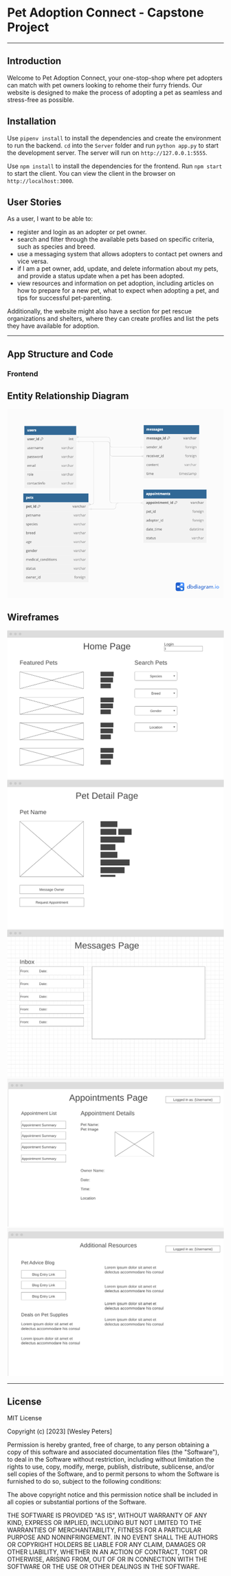 # Pet Adoption Connect  - Capstone Project
---

## Introduction

Welcome to Pet Adoption Connect, your one-stop-shop where pet adopters can match with pet owners looking to rehome their furry friends. Our website is designed to make the process of adopting a pet as seamless and stress-free as possible.

## Installation

Use `pipenv install` to install the dependencies and create the environment to run the backend. `cd` into the `Server` folder and run `python app.py` to start the development server. The server will run on `http://127.0.0.1:5555`. 

Use `npm install` to install the dependencies for the frontend. Run `npm start` to start the client. You can view the client in the browser on `http://localhost:3000`. 

## User Stories
As a user, I want to be able to:

- register and login as an adopter or pet owner.
- search and filter through the available pets based on specific criteria, such as species and breed.
- use a messaging system that allows adopters to contact pet owners and vice versa.
-  if I am a pet owner, add, update, and delete information about my pets, and provide a status update when a pet has been adopted.
- view resources and information on pet adoption, including articles on how to prepare for a new pet, what to expect when adopting a pet, and tips for successful pet-parenting.

Additionally, the website might also have a section for pet rescue organizations and shelters, where they can create profiles and list the pets they have available for adoption.

---

## App Structure and Code

### Frontend



## Entity Relationship Diagram

![Entity Relationship Diagram](/Images/Pet%20Adoption%20Connect.png)

## Wireframes

![Alt text](/Images/image-1.png)
![Alt text](/Images/image.png)
![Alt text](/Images/image-2.png)
![Alt text](/Images/image-3.png)
![Alt text](/Images/image-4.png)

---

## License
MIT License

Copyright (c) [2023] [Wesley Peters]

Permission is hereby granted, free of charge, to any person obtaining a copy
of this software and associated documentation files (the "Software"), to deal
in the Software without restriction, including without limitation the rights
to use, copy, modify, merge, publish, distribute, sublicense, and/or sell
copies of the Software, and to permit persons to whom the Software is
furnished to do so, subject to the following conditions:

The above copyright notice and this permission notice shall be included in all
copies or substantial portions of the Software.

THE SOFTWARE IS PROVIDED "AS IS", WITHOUT WARRANTY OF ANY KIND, EXPRESS OR
IMPLIED, INCLUDING BUT NOT LIMITED TO THE WARRANTIES OF MERCHANTABILITY,
FITNESS FOR A PARTICULAR PURPOSE AND NONINFRINGEMENT. IN NO EVENT SHALL THE
AUTHORS OR COPYRIGHT HOLDERS BE LIABLE FOR ANY CLAIM, DAMAGES OR OTHER
LIABILITY, WHETHER IN AN ACTION OF CONTRACT, TORT OR OTHERWISE, ARISING FROM,
OUT OF OR IN CONNECTION WITH THE SOFTWARE OR THE USE OR OTHER DEALINGS IN THE
SOFTWARE.
